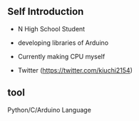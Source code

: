 ## Self Introduction
- N High School Student

- developing libraries of Arduino

- Currently making CPU myself

- Twitter (https://twitter.com/kiuchi2154)

## tool
Python/C/Arduino Language
